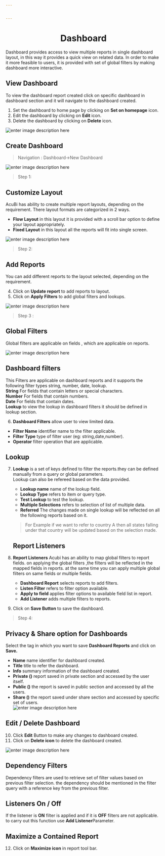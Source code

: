 ```yaml
---


---
```


<center><h1>Dashboard</h1></center>
<p>Dashboard provides access to view multiple reports in single dashboard layout, in this way it provides a quick view on related data. In order to make it more feasible to users, it is provided with set of global filters by making dashboard more interactive.</p>
<h2 id="view-dashboard">View Dashboard</h2>
<p>To view the dashboard report created click on specific dashboard in dashboard section and it will navigate to the dashboard created.</p>
<ol>
<li>Set the dashboard to home page by clicking on <strong>Set on homepage</strong> icon.</li>
<li>Edit the dashboard by clicking on <strong>Edit</strong> icon.</li>
<li>Delete the dashboard by clicking on <strong>Delete</strong> icon.</li>
</ol>
<p><img src="https://raw.githubusercontent.com/sv18042016/fp1/b56b16b1de0a7088433221a92efcb565b3baae2e/images/view%20-dash.png" alt="enter image description here"></p>
<h2 id="create-dashboard">Create Dashboard</h2>
<blockquote>
<p>Navigation : Dashboard→New Dashboard</p>
</blockquote>
<p><img src="https://raw.githubusercontent.com/sv18042016/fp1/20367797e10c5eabfec8ab65d23699fb34843101/images/dash.png" alt="enter image description here"></p>
<blockquote>
<p>Step 1:</p>
</blockquote>
<h2 id="customize-layout">Customize Layout</h2>
<p>AcuBi has ability to create multiple report layouts, depending on the requirement. There layout formats are categorized in 2 ways.</p>
<ul>
<li><strong>Flow Layout</strong> in this layout it is provided with a scroll bar option to define your layout appropriately.</li>
<li><strong>Fixed Layout</strong> in this layout all the reports will fit into single screen.</li>
</ul>
<p><img src="https://raw.githubusercontent.com/sv18042016/fp1/4c3c6dabd96221095d0b54d5b2df37c49a919276/images/layout.png" alt="enter image description here"></p>
<blockquote>
<p>Step 2:</p>
</blockquote>
<h2 id="add-reports">Add Reports</h2>
<p>You can add different reports to the layout selected, depending on the requirement.</p>
<ol start="4">
<li>Click on <strong>Update report</strong> to add reports to layout.</li>
<li>Click on <strong>Apply Filters</strong>  to add global filters and lookups.</li>
</ol>
<p><img src="https://raw.githubusercontent.com/sv18042016/fp1/ac1da552c0d05c08fa1aad5c0c1d07df190fd388/images/add_rep%5Borts.png" alt="enter image description here"></p>
<blockquote>
<p>Step 3 :</p>
</blockquote>
<h2 id="global-filters">Global Filters</h2>
<p>Global filters are applicable on fields , which are applicable on reports.</p>
<p><img src="https://raw.githubusercontent.com/sv18042016/fp1/ac1da552c0d05c08fa1aad5c0c1d07df190fd388/images/dash_filters.png" alt="enter image description here"></p>
<h2 id="dashboard-filters">Dashboard filters</h2>
<p>This Filters are applicable on dashboard reports and it supports the following filter types string, number, date, lookup.<br>
<strong>String</strong> For fields that contain letters or special characters.<br>
<strong>Number</strong> For fields that contain numbers.<br>
<strong>Date</strong> For fields that contain dates.<br>
<strong>Lookup</strong> to view the lookup in dashboard filters it should be defined in lookup section.</p>
<ol start="6">
<li><strong>Dashboard Filters</strong> allow user to view limited data.</li>
</ol>
<ul>
<li><strong>Filter Name</strong>  identifier name to the filter applicable.</li>
<li><strong>Filter Type</strong>  type of filter user (eg: string,date,number).</li>
<li><strong>Operator</strong>  filter operation that are applicable.</li>
</ul>
<h2 id="lookup">Lookup</h2>
<ol start="7">
<li>
<p><strong>Lookup</strong> is a set of keys defined to filter the reports.they can be defined manually from a query or global parameters.<br>
Lookup can also be refereed based on the data provided.</p>
<ul>
<li><strong>Lookup name</strong>  name of the lookup field.</li>
<li><strong>Lookup Type</strong>  refers to item or query type.</li>
<li><strong>Test Lookup</strong>  to test the lookup.</li>
<li><strong>Multiple Selections</strong>  refers to selection of list of multiple data.</li>
<li><strong>Referred</strong> The changes made on single lookup will be reflected on all the following reports based on it.</li>
</ul>
<blockquote>
<p>For Example if we want to refer to country A then all states falling under that country will be updated based on the selection made.</p>
</blockquote>
<h2 id="report-listeners">Report Listeners</h2>
</li>
<li>
<p><strong>Report Listeners</strong>  Acubi has an ability to map global filters to report fields. on applying the global filters ,the filters will be reflected in the mapped fields in reports. at the same time you can apply multiple global filters on same fields or multiple fields.</p>
<ul>
<li><strong>Dashboard Report</strong>  selects reports to add filters.</li>
<li><strong>Listen Filter</strong>  refers to filter option available.</li>
<li><strong>Apply to field</strong>  applies filter options to available field list in report.</li>
<li><strong>Add Listener</strong>  adds multiple filters to reports.</li>
</ul>
</li>
<li>
<p>Click on  <strong>Save Button</strong>  to save the dashboard.</p>
</li>
</ol>
<blockquote>
<p>Step 4:</p>
</blockquote>
<h2 id="privacy--share-option-for-dashboards">Privacy &amp; Share option for Dashboards</h2>
<p>Select the tag in which you want to save  <strong>Dashboard Reports</strong>  and click on  <strong>Save.</strong></p>
<ul>
<li><strong>Name</strong>  name identifier for dashboard created.</li>
<li><strong>Title</strong>  title to refer the dashboard.</li>
<li><strong>Info</strong>  summary information of the dashboard created.</li>
<li><strong>Private ()</strong>  report saved in private section and accessed by the user itself.</li>
<li><strong>Public ()</strong>  the report is saved in public section and accessed by all the users.</li>
<li><strong>Share ()</strong>  the report saved under share section and accessed by specific set of users.<br>
<img src="https://raw.githubusercontent.com/sv18042016/fp1/0fb2c0fe9fbc99b6ac2cd3d818fe7533a74872b8/images/2018-02-06_16-09-56.png" alt="enter image description here"></li>
</ul>
<h2 id="edit--delete-dashboard">Edit / Delete Dashboard</h2>
<ol start="10">
<li>Click  <strong>Edit</strong>  Button to make any changes to dashboard created.</li>
<li>Click on  <strong>Delete icon</strong>  to delete the dashboard created.</li>
</ol>
<p><img src="https://raw.githubusercontent.com/sv18042016/fp1/ac1da552c0d05c08fa1aad5c0c1d07df190fd388/images/dashboard.png" alt="enter image description here"></p>
<h2 id="dependency-filters">Dependency Filters</h2>
<p>Dependency filters are used to retrieve set of filter values based on previous filter selection. the dependency should be mentioned in the filter query with a reference key from the previous filter.</p>
<h2 id="listeners-on--off">Listeners On / Off</h2>
<p>If the listener is  <strong>ON</strong>  filter is applied and if it is  <strong>OFF</strong>  filters are not applicable. to carry out this function use  <strong>Add Listener</strong>Parameter.</p>
<h2 id="maximize-a-contained-report">Maximize a Contained Report</h2>
<ol start="12">
<li>Click on  <strong>Maximize icon</strong>  in report tool bar.</li>
</ol>

<!--stackedit_data:
eyJoaXN0b3J5IjpbMjM4NjM2NzkxXX0=
-->